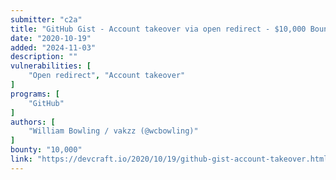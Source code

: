 ```yaml
---
submitter: "c2a"
title: "GitHub Gist - Account takeover via open redirect - $10,000 Bounty"
date: "2020-10-19"
added: "2024-11-03"
description: ""
vulnerabilities: [
    "Open redirect", "Account takeover"
]
programs: [
    "GitHub"
]
authors: [
    "William Bowling / vakzz (@wcbowling)"
]
bounty: "10,000"
link: "https://devcraft.io/2020/10/19/github-gist-account-takeover.html"
---
```




